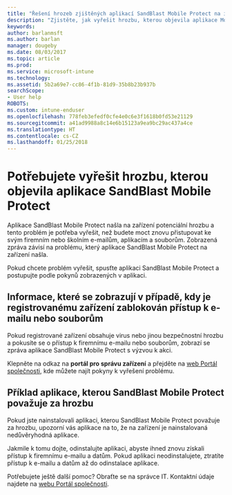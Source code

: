 ```yaml
---
title: "Řešení hrozeb zjištěných aplikací SandBlast Mobile Protect na iOSu | Dokumentace Microsoftu"
description: "Zjistěte, jak vyřešit hrozbu, kterou objevila aplikace Mobile Protect na iOSu."
keywords: 
author: barlanmsft
ms.author: barlan
manager: dougeby
ms.date: 08/03/2017
ms.topic: article
ms.prod: 
ms.service: microsoft-intune
ms.technology: 
ms.assetid: 5b2a69e7-cc86-4f1b-81d9-35b8b23b937b
searchScope:
- User help
ROBOTS: 
ms.custom: intune-enduser
ms.openlocfilehash: 778feb3efedf0cfe4e0c6e3f1618b0fd53e21129
ms.sourcegitcommit: a41ad9988a8c14e6b15123a9ea9bc29ac437a4ce
ms.translationtype: HT
ms.contentlocale: cs-CZ
ms.lasthandoff: 01/25/2018
---
```

# <a name="you-need-to-resolve-a-threat-found-by-sandblast-mobile-protect"></a>Potřebujete vyřešit hrozbu, kterou objevila aplikace SandBlast Mobile Protect

Aplikace SandBlast Mobile Protect našla na zařízení potenciální hrozbu a tento problém je potřeba vyřešit, než budete moct znovu přistupovat ke svým firemním nebo školním e-mailům, aplikacím a souborům. Zobrazená zpráva závisí na problému, který aplikace SandBlast Mobile Protect na zařízení našla.

Pokud chcete problém vyřešit, spusťte aplikaci SandBlast Mobile Protect a postupujte podle pokynů zobrazených v aplikaci.

## <a name="what-you-might-see-if-your-enrolled-device-is-blocked-from-accessing-email-or-files"></a>Informace, které se zobrazují v případě, kdy je registrovanému zařízení zablokován přístup k e-mailu nebo souborům

Pokud registrované zařízení obsahuje virus nebo jinou bezpečnostní hrozbu a pokusíte se o přístup k firemnímu e-mailu nebo souborům, zobrazí se zpráva aplikace SandBlast Mobile Protect s výzvou k akci.

Klepněte na odkaz na **portál pro správu zařízení** a přejděte na [web Portál společnosti](http://portal.manage.microsoft.com), kde můžete najít pokyny k vyřešení problému.

## <a name="example-of-an-app-that-sandblast-mobile-protect-sees-as-a-threat"></a>Příklad aplikace, kterou SandBlast Mobile Protect považuje za hrozbu

Pokud jste nainstalovali aplikaci, kterou SandBlast Mobile Protect považuje za hrozbu, upozorní vás aplikace na to, že na zařízení je nainstalovaná nedůvěryhodná aplikace.

Jakmile k tomu dojte, odinstalujte aplikaci, abyste ihned znovu získali přístup k firemnímu e-mailu a datům. Pokud aplikaci neodinstalujete, ztratíte přístup k e-mailu a datům až do odinstalace aplikace.

Potřebujete ještě další pomoc? Obraťte se na správce IT. Kontaktní údaje najdete na [webu Portál společnosti](http://portal.manage.microsoft.com).

